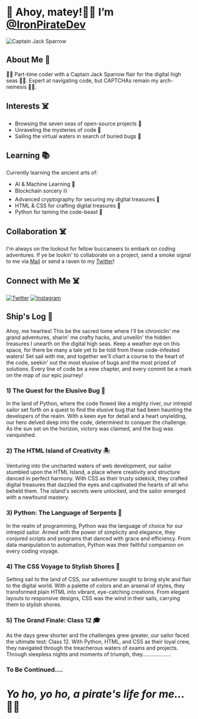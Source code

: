 # 👋 Ahoy, matey!🏴‍☠️ I’m  [@IronPirateDev](https://github.com/IronPirateDev)
![Captain Jack Sparrow](https://i.imgur.com/8HwuGG7.jpeg)

## About Me 🦜

🏴‍☠️ Part-time coder with a Captain Jack Sparrow flair for the digital high seas 🏴‍☠️. Expert at navigating code, but CAPTCHAs remain my arch-nemesis 🤖🚫.

## Interests ☠️

- Browsing the seven seas of open-source projects 🌊
- Unraveling the mysteries of code 🧩
- Sailing the virtual waters in search of buried bugs 🐜

## Learning 📚

Currently learning the ancient arts of:

- AI & Machine Learning 🤖
- Blockchain sorcery ⛓️
- Advanced cryptography for securing my digital treasures 🔐
- HTML & CSS for crafting digital treasures 🎨
- Python for taming the code-beast 🐍

## Collaboration ☠️

I'm always on the lookout for fellow buccaneers to embark on coding adventures. If ye be lookin' to collaborate on a project, send a smoke signal to me via [Mail](mailto:IronPiratedev@proton.me) or send a raven to my [Twitter](https://twitter.com/IronPirateDev)!

## Connect with Me ☠️

[![Twitter](https://i.imgur.com/930AJBc.png)](https://twitter.com/IronPirateDev)
[![Instagram](https://i.imgur.com/rvLRRxb.png)](https://www.instagram.com/Iron_Pirate_Dev/)

## Ship's Log 📜

Ahoy, me hearties! This be the sacred tome where I'll be chroniclin' me grand adventures, sharin' me crafty hacks, and unveilin' the hidden treasures I unearth on the digital high seas. Keep a weather eye on this space, for there be many a tale yet to be told from these code-infested waters! Set sail with me, and together we'll chart a course to the heart of the code, seekin' out the most elusive of bugs and the most prized of solutions. Every line of code be a new chapter, and every commit be a mark on the map of our epic journey!

### 1) The Quest for the Elusive Bug 🐞
  In the land of Python, where the code flowed like a mighty river, our intrepid sailor set forth on a quest to find the elusive bug that had been haunting the developers of the realm. With a keen eye for detail and a heart unyielding, our hero delved deep into the code, determined to conquer the challenge. As the sun set on the horizon, victory was claimed, and the bug was vanquished.

### 2) The HTML Island of Creativity 🏝️
  Venturing into the uncharted waters of web development, our sailor stumbled upon the HTML Island, a place where creativity and structure danced in perfect harmony. With CSS as their trusty sidekick, they crafted digital treasures that dazzled the eyes and captivated the hearts of all who beheld them. The island's secrets were unlocked, and the sailor emerged with a newfound mastery.

### 3) Python: The Language of Serpents 🐍
  In the realm of programming, Python was the language of choice for our intrepid sailor. Armed with the power of simplicity and elegance, they conjured scripts and programs that danced with grace and efficiency. From data manipulation to automation, Python was their faithful companion on every coding voyage.

### 4) The CSS Voyage to Stylish Shores 🌊
  Setting sail to the land of CSS, our adventurer sought to bring style and flair to the digital world. With a palette of colors and an arsenal of styles, they transformed plain HTML into vibrant, eye-catching creations. From elegant layouts to responsive designs, CSS was the wind in their sails, carrying them to stylish shores.

### 5) The Grand Finale: Class 12 🎓
   As the days grew shorter and the challenges grew greater, our sailor faced the ultimate test: Class 12. With Python, HTML, and CSS as their loyal crew, they navigated through the treacherous waters of exams and projects. Through sleepless nights and moments of triumph, they...................
### To Be Continued.... 

# *Yo ho, yo ho, a pirate's life for me...* 🏴‍☠️
